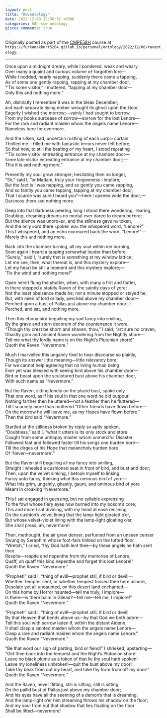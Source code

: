 ```yaml
---
layout: post
title: "Raventology"
date: 2022-12-08 12:56:32 +0300
categories: 58h ssw ontology
giscus_comments: true
---
```


Originally posted as part of the [CMPE58H](https://cmpe.boun.edu.tr/courses/cmpe58h) course at `https://furkanakkurt5204.gitlab.io/personal/ontology/2022/12/08/raventology`.

---

Once upon a midnight dreary, while I pondered, weak and weary,  
Over many a quaint and curious volume o`f` forgotten lore—  
While I nodded, nearly napping, s`u`ddenly the`r`e came a tapping,  
As of some one gently rapping, rapping at my chamber door.  
“’Tis some visitor,” I muttered, “tapping at my chamber door—  
Only this and nothing more.”  

Ah, distinctly I remember it was in the blea`k` December;  
`An`d each sepa`r`ate `d`ying ember wrought its ghost upon the `f`loor.  
Eagerly I wished `t`he morrow;—vainl`y` I had sought to borrow  
From my books surcease of sorrow—sorrow for the lost Lenore—  
For the rare and radiant maiden whom the angels name Lenore—  
Nameless here for evermore.  

And the silken, sad, uncertain rustling of each `p`urpl`e` curtain  
Thrilled me—`f`illed me with fantastic terr`o`rs never felt before;  
So th`a`t now, to still the beating o`f` my heart, I stood re`pe`ating  
“’Tis some visito`r` entreating entrance at my chamber door—  
`So`me late visitor e`n`treating entrance at my chamber door;—  
This it is and nothing more.”  

Presently my soul grew stronger; hesitating then no longer,  
“Sir,” said I, “or Madam, truly your `f`orgiveness I implore;  
B`u`t the fact is I was napping, and so gently you came `r`apping,  
And so faintly you came tapping, tapping at my chamber door,  
That I scarce was sure I heard you”—here I opened wide the door;—  
Dar`k`ness there `an`d nothing more.  

Deep into that darkness peering, long I stood there wondering, `f`earing,  
D`o`ubting, dre`a`ming dreams no mortal ever dared to dream be`f`ore;  
But the silence was unbro`k`e`n`, and the stillness gave n`o` token,  
And the only `w`ord there `s`poken wa`s` the whispered word, “Lenore?”  
This I whispered, and an echo m`u`rmured back the word, “Lenore!”—  
Merely thi`s` `an`d nothing more.  

Back into the chamber turning, all my soul within me burning,  
Soon again I heard a tapping somewhat louder than before.  
“Surely,” said I, “surely that is something at my window lattice;  
Let me see, then, what thereat is, and this mystery explore—  
Let my heart be still a moment and this mystery explore;—  
’Tis the wind and nothing more!”  

Open here I flung the shutter, when, with many a flirt and flutter,  
In there stepped a stately Raven of the saintly days of yore;  
Not the least obeisance made he; not a minute stopped or stayed he;  
But, with mien of lord or lady, perched above my chamber door—  
Perched upon a bust of Pallas just above my chamber door—  
Perched, and sat, and nothing more.  

Then this ebony bird beguiling my sad fancy into smiling,  
By the grave and stern decorum of the countenance it wore,  
“Though thy crest be shorn and shaven, thou,” I said, “art sure no craven,  
Ghastly grim and ancient Raven wandering from the Nightly shore—  
Tell me what thy lordly name is on the Night’s Plutonian shore!”  
Quoth the Raven “Nevermore.”  

Much I marvelled this ungainly fowl to hear discourse so plainly,  
Though its answer little meaning—little relevancy bore;  
For we cannot help agreeing that no living human being  
Ever yet was blessed with seeing bird above his chamber door—  
Bird or beast upon the sculptured bust above his chamber door,  
With such name as “Nevermore.”  

But the Raven, sitting lonely on the placid bust, spoke only  
That one word, as if his soul in that one word he did outpour.  
Nothing farther then he uttered—not a feather then he fluttered—  
Till I scarcely more than muttered “Other friends have flown before—  
On the morrow he will leave me, as my Hopes have flown before.”  
Then the bird said “Nevermore.”  

Startled at the stillness broken by reply so aptly spoken,  
“Doubtless,” said I, “what it utters is its only stock and store  
Caught from some unhappy master whom unmerciful Disaster  
Followed fast and followed faster till his songs one burden bore—  
Till the dirges of his Hope that melancholy burden bore  
Of ‘Never—nevermore’.”  

But the Raven still beguiling all my fancy into smiling,  
Straight I wheeled a cushioned seat in front of bird, and bust and door;  
Then, upon the velvet sinking, I betook myself to linking  
Fancy unto fancy, thinking what this ominous bird of yore—  
What this grim, ungainly, ghastly, gaunt, and ominous bird of yore  
Meant in croaking “Nevermore.”  

This I sat engaged in guessing, but no syllable expressing  
To the fowl whose fiery eyes now burned into my bosom’s core;  
This and more I sat divining, with my head at ease reclining  
On the cushion’s velvet lining that the lamp-light gloated o’er,  
But whose velvet-violet lining with the lamp-light gloating o’er,  
She shall press, ah, nevermore!  

Then, methought, the air grew denser, perfumed from an unseen censer  
Swung by Seraphim whose foot-falls tinkled on the tufted floor.  
“Wretch,” I cried, “thy God hath lent thee—by these angels he hath sent thee  
Respite—respite and nepenthe from thy memories of Lenore;  
Quaff, oh quaff this kind nepenthe and forget this lost Lenore!”  
Quoth the Raven “Nevermore.”  

“Prophet!” said I, “thing of evil!—prophet still, if bird or devil!—  
Whether Tempter sent, or whether tempest tossed thee here ashore,  
Desolate yet all undaunted, on this desert land enchanted—  
On this home by Horror haunted—tell me truly, I implore—  
Is there—is there balm in Gilead?—tell me—tell me, I implore!”  
Quoth the Raven “Nevermore.”  

“Prophet!” said I, “thing of evil!—prophet still, if bird or devil!  
By that Heaven that bends above us—by that God we both adore—  
Tell this soul with sorrow laden if, within the distant Aidenn,  
It shall clasp a sainted maiden whom the angels name Lenore—  
Clasp a rare and radiant maiden whom the angels name Lenore.”  
Quoth the Raven “Nevermore.”  

“Be that word our sign of parting, bird or fiend!” I shrieked, upstarting—  
“Get thee back into the tempest and the Night’s Plutonian shore!  
Leave no black plume as a token of that lie thy soul hath spoken!  
Leave my loneliness unbroken!—quit the bust above my door!  
Take thy beak from out my heart, and take thy form from off my door!”  
Quoth the Raven “Nevermore.”  

And the Raven, never flitting, still is sitting, still is sitting  
On the pallid bust of Pallas just above my chamber door;  
And his eyes have all the seeming of a demon’s that is dreaming,  
And the lamp-light o’er him streaming throws his shadow on the floor;  
And my soul from out that shadow that lies floating on the floor  
Shall be lifted—nevermore!  
